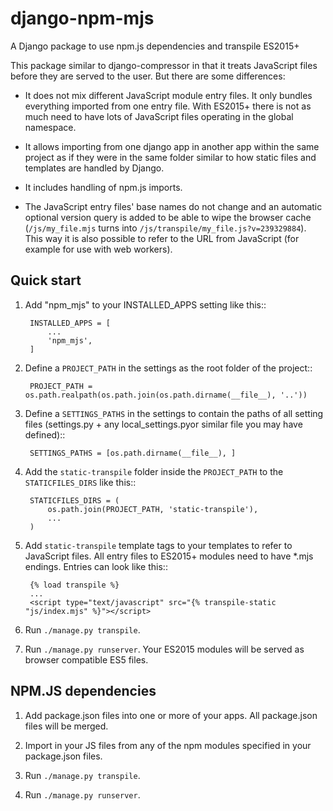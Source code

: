 # django-npm-mjs
A Django package to use npm.js dependencies and transpile ES2015+


This package similar to django-compressor in that it treats JavaScript files before they are served to the user. But there are some differences:

* It does not mix different JavaScript module entry files. It only bundles everything imported from one entry file. With ES2015+ there is not as much need to have lots of JavaScript files operating in the global namespace.

* It allows importing from one django app in another app within the same project as if they were in the same folder similar to how static files and templates are handled by Django.

* It includes handling of npm.js imports.

* The JavaScript entry files' base names do not change and an automatic optional version query is added to be able to wipe the browser cache (`/js/my_file.mjs` turns into `/js/transpile/my_file.js?v=239329884`). This way it is also possible to refer to the URL from JavaScript (for example for use with web workers).


Quick start
-----------

1. Add "npm_mjs" to your INSTALLED_APPS setting like this::

        INSTALLED_APPS = [
            ...
            'npm_mjs',
        ]

2. Define a `PROJECT_PATH` in the settings as the root folder of the project::

        PROJECT_PATH = os.path.realpath(os.path.join(os.path.dirname(__file__), '..'))

3. Define a `SETTINGS_PATHS` in the settings to contain the paths of all setting files (settings.py + any local_settings.pyor similar file you may have defined)::

        SETTINGS_PATHS = [os.path.dirname(__file__), ]

3. Add the `static-transpile` folder inside the `PROJECT_PATH` to the `STATICFILES_DIRS` like this::

        STATICFILES_DIRS = (
            os.path.join(PROJECT_PATH, 'static-transpile'),
            ...
        )

4. Add `static-transpile` template tags to your templates to refer to JavaScript files.
All entry files to ES2015+ modules need to have \*.mjs endings. Entries can look like this::

        {% load transpile %}
        ...
        <script type="text/javascript" src="{% transpile-static "js/index.mjs" %}"></script>

5. Run `./manage.py transpile`.

6. Run `./manage.py runserver`. Your ES2015 modules will be served as browser compatible ES5 files.


NPM.JS dependencies
-----------

1. Add package.json files into one or more of your apps. All package.json files will be merged.

2. Import in your JS files from any of the npm modules specified in your package.json files.

3. Run `./manage.py transpile`.

4. Run `./manage.py runserver`.
